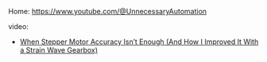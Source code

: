 Home: https://www.youtube.com/@UnnecessaryAutomation

video:
- [When Stepper Motor Accuracy Isn’t Enough (And How I Improved It With a Strain Wave Gearbox)](https://youtu.be/52_t2FcqHOs)
